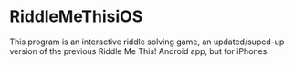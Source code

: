 # RiddleMeThisiOS
This program is an interactive riddle solving game, an updated/suped-up version of the previous Riddle Me This! Android app, but for iPhones. 
